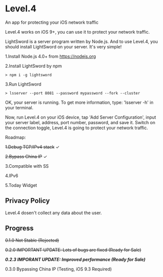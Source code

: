 # Level.4
An app for protecting your iOS network traffic

Level.4 works on iOS 9+, you can use it to protect your network traffic.

LightSword is a server program written by Node.js. And to use Level.4, you should install LightSword on your server. It's very simple! 

1.Install Node.js 4.0+ from https://nodejs.org

2.Install LightSword by npm

```
> npm i -g lightsword
```

3.Run LightSword 

```
> lsserver --port 8081 --password mypassword --fork --cluster
```

OK, your server is running. To get more information, type: 'lsserver -h' in your terminal.

Now, run Level.4 on your iOS device, tap 'Add Server Configuration', input your server label, address, port number, password, and save it. Switch on the connection toggle, Level.4 is going to protect your network traffic.

Roadmap:

~~1.Debug TCP/IPv4 stack~~ ✓

~~2.Bypass China IP~~ ✓

3.Compatible with SS

4.IPv6

5.Today Widget

Privacy Policy
---

Level.4 dosen't collect any data about the user.

Progress
---

~~0.1.0 Not Stable (Rejected)~~

~~0.2.0 IMPORTANT UPDATE: Lots of bugs are fixed (Ready for Sale)~~

***0.2.3 IMPORANT UPDATE: Improved performance (Ready for Sale)***

0.3.0 Bypassing China IP (Testing, iOS 9.3 Required)
